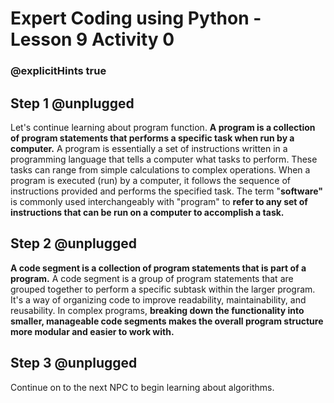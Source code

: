 # Expert Coding using Python - Lesson 9 Activity 0
### @explicitHints true

## Step 1 @unplugged

Let's continue learning about program function. 
**A program is a collection of program statements that performs a specific task when run by a computer.** 
A program is essentially a set of instructions written in a programming language that tells a computer what tasks to perform. These tasks can range from simple calculations to complex operations. When a program is executed (run) by a computer, it follows the sequence of instructions provided and performs the specified task. The term "**software"** is commonly used interchangeably with "program" to **refer to any set of instructions that can be run on a computer to accomplish a task.**

## Step 2 @unplugged

**A code segment is a collection of program statements that is part of a program.**
A code segment is a group of program statements that are grouped together to perform a specific subtask within the larger program. It's a way of organizing code to improve readability, maintainability, and reusability. In complex programs, **breaking down the functionality into smaller, manageable code segments makes the overall program structure more modular and easier to work with.**

## Step 3 @unplugged

Continue on to the next NPC to begin learning about algorithms. 